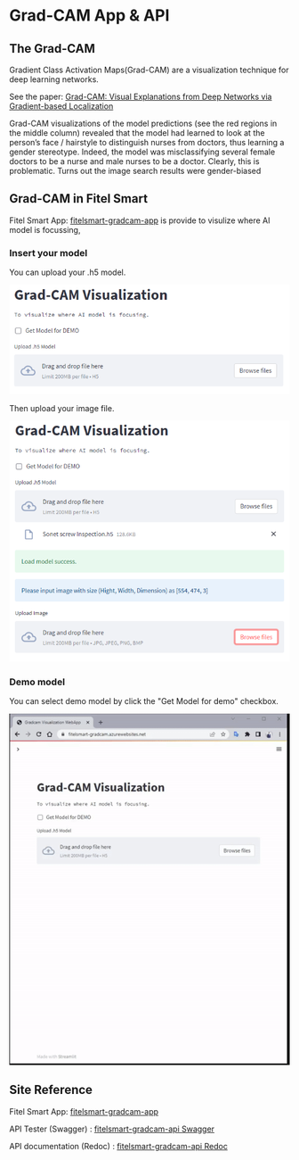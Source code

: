 # Grad-CAM App & API
## The Grad-CAM
Gradient Class Activation Maps(Grad-CAM) are a visualization technique for deep learning networks.
<!-- ![](gradcam_images/paperflow.png) -->
See the paper: [Grad-CAM: Visual Explanations from Deep Networks
via Gradient-based Localization](https://arxiv.org/pdf/1610.02391v1.pdf) 


<!-- ![](gradcam_images/modelbias.png) -->

Grad-CAM visualizations of the model predictions (see the red regions in the middle column) revealed
that the model had learned to look at the person’s face / hairstyle to distinguish nurses from doctors, thus learning a gender stereotype. Indeed, the model was misclassifying several female doctors to be a nurse and male nurses to be a doctor. Clearly, this is problematic. Turns out the image search results were gender-biased
## Grad-CAM in Fitel Smart
Fitel Smart App: [fitelsmart-gradcam-app](https://fitelsmart-gradcam.azurewebsites.net/) 
is provide to visulize where AI model is focussing, 
### Insert your model
You can upload your .h5 model.

![](demo_images/apppage_addmodel.png)

Then upload your image file.

![](demo_images/apppage_addimage.png)

### Demo model
You can select demo model by click the "Get Model for demo" checkbox.

![](demo_images/demo.gif)

## Site Reference
Fitel Smart App: [fitelsmart-gradcam-app](https://fitelsmart-gradcam.azurewebsites.net/) 

API Tester (Swagger) : [fitelsmart-gradcam-api Swagger](https://fitelsmart-gradcam-api.azurewebsites.net/docs)

API documentation (Redoc) : [fitelsmart-gradcam-api Redoc](https://fitelsmart-gradcam-api.azurewebsites.net/redoc)
